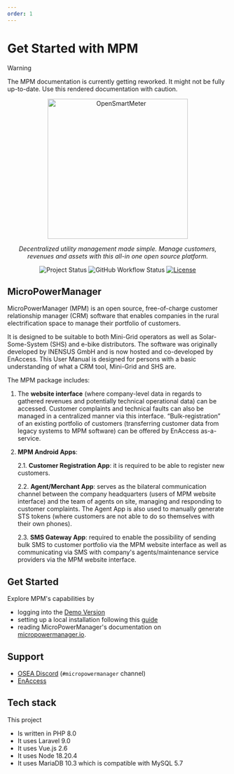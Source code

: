 ```yaml
---
order: 1
---
```


# Get Started with MPM

> [!WARNING]
> The MPM documentation is currently getting reworked. It might not be fully up-to-date.
> Use this rendered documentation with caution.

<p align="center">
  <a href="https://github.com/EnAccess/micropowermanager-cloud">
    <img
      src="https://micropowermanager.com/assets/images/Website_Illustrations_Logo.png"
      alt="OpenSmartMeter"
      width="320"
    >
  </a>
</p>
<p align="center">
    <em>Decentralized utility management made simple. Manage customers, revenues and assets with this all-in one open source platform.</em>
</p>
<p align="center">
  <img
    alt="Project Status"
    src="https://img.shields.io/badge/Project%20Status-stable-green"
  >
  <img
    alt="GitHub Workflow Status"
    src="https://img.shields.io/github/actions/workflow/status/EnAccess/micropowermanager-cloud/check-generic.yaml"
  >
  <a href="https://github.com/EnAccess/micropowermanager-cloud/blob/main/LICENSE" target="_blank">
    <img
      alt="License"
      src="https://img.shields.io/github/license/EnAccess/micropowermanager-cloud"
    >
  </a>
</p>

## MicroPowerManager

MicroPowerManager (MPM) is an open source, free-of-charge customer relationship manager (CRM) software that enables companies in the rural electrification space to manage their portfolio of customers.

It is designed to be suitable to both Mini-Grid operators as well as Solar-Some-System (SHS) and e-bike distributors.
The software was originally developed by INENSUS GmbH and is now hosted and co-developed by EnAccess. This User Manual is designed for persons with a basic understanding of what a CRM tool, Mini-Grid and SHS are.

The MPM package includes:

1. The **website interface** (where company-level data in regards to gathered revenues and potentially technical operational data) can be accessed. Customer complaints and technical faults can also be managed in a centralized manner via this interface. “Bulk-registration” of an existing portfolio of customers (transferring customer data from legacy systems to MPM software) can be offered by EnAccess as-a-service.

2. **MPM Android Apps**:

   2.1. **Customer Registration App**: it is required to be able to register new customers.

   2.2. **Agent/Merchant App**: serves as the bilateral communication channel between the company headquarters (users of MPM website interface) and the team of agents on site, managing and responding to customer complaints. The Agent App is also used to manually generate STS tokens (where customers are not able to do so themselves with their own phones).

   2.3. **SMS Gateway App**: required to enable the possibility of sending bulk SMS to customer portfolio via the MPM website interface as well as communicating via SMS with company's agents/maintenance service providers via the MPM website interface.

## Get Started

Explore MPM's capabilities by

- logging into the [Demo Version](https://demo.micropowermanager.io/#/login)
- setting up a local installation following this [guide](https://micropowermanager.io/development/development-environment.html)
- reading MicroPowerManager's documentation on [micropowermanager.io](https://micropowermanager.io/).

## Support

- [OSEA Discord](https://discord.osea-community.org/) (`#micropowermanager` channel)
- [EnAccess](https://enaccess.org/)

## Tech stack

This project

- Is written in PHP 8.0
- It uses Laravel 9.0
- It uses Vue.js 2.6
- It uses Node 18.20.4
- It uses MariaDB 10.3 which is compatible with MySQL 5.7
